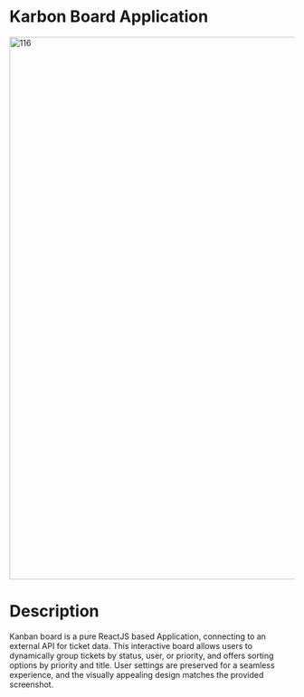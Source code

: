 # Karbon Board Application

<img width="959" alt="116" src="https://github.com/shiv-Rawat/Quicksell-Assessment/assets/84618717/3393c605-e111-4aba-ad05-ffe0f0b58916">

# Description 

Kanban board is a pure ReactJS based Application, connecting to an external API for ticket data. This interactive board allows users to dynamically group tickets by status, user, or priority, and offers sorting options by priority and title. User settings are preserved for a seamless experience, and the visually appealing design matches the provided screenshot.
